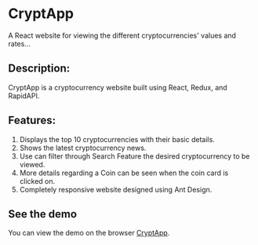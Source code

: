 # CryptApp
A React website for viewing the different cryptocurrencies' values and rates...


## Description:

CryptApp is a cryptocurrency website built using React, Redux, and RapidAPI.

## Features:
1. Displays the top 10 cryptocurrencies with their basic details.
2. Shows the latest cryptocurrency news.
3. Use can filter through Search Feature the desired cryptocurrency to be viewed.
4. More details regarding a Coin can be seen when the coin card is clicked on.
4. Completely responsive website designed using Ant Design.

## See the demo

You can view the demo on the browser [CryptApp](https://zinny-crypto.netlify.app/).
